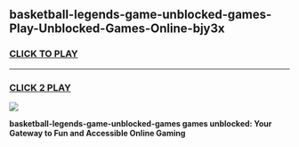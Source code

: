 
## basketball-legends-game-unblocked-games-Play-Unblocked-Games-Online-bjy3x
<h3>
<a href="https://premium76.site?title=basketball-legends-game-unblocked-games&ref=25A">CLICK TO PLAY</a></h3>
<hr>

<h3>
<a href="https://premium76.site?title=basketball-legends-game-unblocked-games&ref=25A">CLICK 2 PLAY</a>
  
</h3>

<a href="https://premium76.site?title=basketball-legends-game-unblocked-games&ref=25A"><img src="https://clearcache.store/games.png"></a>


**basketball-legends-game-unblocked-games games unblocked: Your Gateway to Fun and Accessible Online Gaming**
